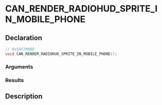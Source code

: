 # CAN_RENDER_RADIOHUD_SPRITE_IN_MOBILE_PHONE

## Declaration
```cpp
// 0x58F209BD
void CAN_RENDER_RADIOHUD_SPRITE_IN_MOBILE_PHONE();
```

### Arguments

### Results

## Description
